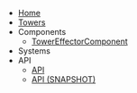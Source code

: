 * [Home](README.md)
* [Towers](towers.md)
* Components
  * [TowerEffectorComponent](tower-effector-component.md)
* Systems
* API
    * [API](http://jenkins.terasology.io/teraorg/job/Terasology/job/Modules/job/G/job/GooeyDefence/job/master/javadoc/overview-summary.html)
    * [API (SNAPSHOT)](http://jenkins.terasology.io/teraorg/job/Terasology/job/Modules/job/G/job/GooeyDefence/job/develop/javadoc/overview-summary.html)